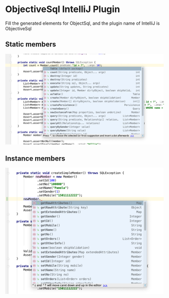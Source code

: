 # ObjectiveSql IntelliJ Plugin
Fill the generated elements for ObjectSql, and the plugin name of IntelliJ is ObjectiveSql

## Static members

<img src="./doc/static_methods.png" alt="static_methods" style="zoom:50%;" />

## Instance members

<img src="./doc/instance_methods.png" alt="instance_methods" style="zoom:50%;" />